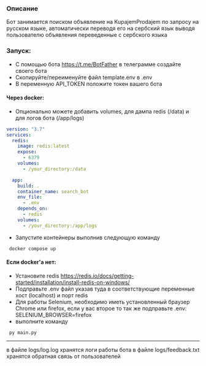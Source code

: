 ### Описание
Бот занимается поиском объявление на KupajemProdajem по запросу на русском языке, 
автоматически переводя его на сербский язык выводя пользователю объявления переведенные 
с сербского языка 

### Запуск:
- С помощью бота https://t.me/BotFather в телеграмме создайте своего бота
- Скопируйте/переименуйте файл template.env в .env
- В переменную API_TOKEN положите токен вашего бота 
#### Через docker:
- Опционально можете добавить volumes, для дампа redis (/data) и для логов бота (/app/logs)
```yaml
version: "3.7"
services:
  redis:
    image: redis:latest
    expose:
      - 6379
    volumes:
      - /your_directory:/data

  app:
    build: .
    container_name: search_bot
    env_file:
      - .env
    depends_on:
      - redis
    volumes:
      - /your_directory:/app/logs

```
- Запустите контейнеры выполнив следующую команду
```shell
 docker compose up
```
#### Если docker'а нет:
- Установите redis https://redis.io/docs/getting-started/installation/install-redis-on-windows/
- Подправьте .env файл указав туда в соответствующие переменные хост (localhost) и порт redis
- Для работы Selenium, необходимо иметь установленный браузер Chrome или firefox, если у вас второе то так же подправьте .env: SELENIUM_BROWSER=firefox
- выполните команду
```shell
 py main.py
```
____
в файле logs/log.log хранятся логи работы бота
в файле logs/feedback.txt хранятся обратная связь от пользователей 